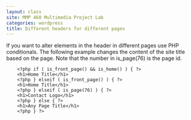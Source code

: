 ```yaml
---
layout: class
site: MMP 460 Multimedia Project Lab
categories: wordpress
title: Different headers for different pages
---
```

 
If you want to alter elements in the header in different pages use PHP conditionals. The following example changes the content of the site title based on the page. Note that the number in  is_page(76) is the page id.

        <?php if ( is_front_page() && is_home() ) { ?>
        <h1>Home Title</h1>
        <?php } elseif ( is_front_page() ) { ?>
        <h1>Home Title</h1>
        <?php } elseif ( is_page(76) ) { ?>
        <h1>Contact Logo</h1>
        <?php } else { ?>
        <h1>Any Page Title</h1>
        <?php } ?>
